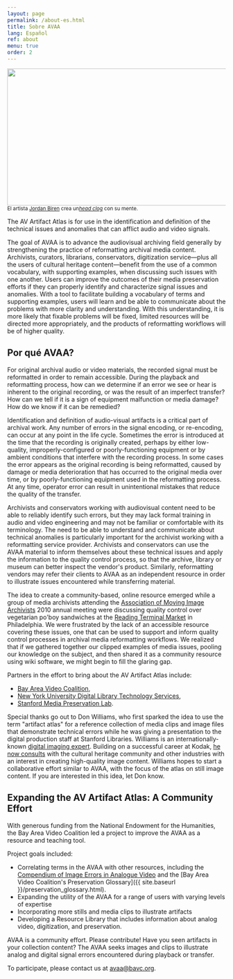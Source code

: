 ```yaml
---
layout: page
permalink: /about-es.html
title: Sobre AVAA
lang: Español
ref: about
menu: true
order: 2
---
```

 <img src="{{ site.baseurl }}/images/HeadHeadClog.gif" height="315" width="560"><br>
 <sub>El artista <a href="http://jordanbiren.com/">Jordan Biren</a> crea un<a href="{{ site.baseurl }}/artifacts/video_head_clog.html"><em>head clog</em></a> con su mente.</sub>

The AV Artifact Atlas is for use in the identification and definition of the technical issues and anomalies that can afflict audio and video signals.

The goal of AVAA is to advance the audiovisual archiving field generally by strengthening the practice of reformatting archival media content. Archivists, curators, librarians, conservators, digitization service—plus all the users of cultural heritage content—benefit from the use of a common vocabulary, with supporting examples, when discussing such issues with one another. Users can improve the outcomes of their media preservation efforts if they can properly identify and characterize signal issues and anomalies. With a tool to facilitate building a vocabulary of terms and supporting examples, users will learn and be able to communicate about the problems with more clarity and understanding. With this understanding, it is more likely that fixable problems will be fixed, limited resources will be directed more appropriately, and the products of reformatting workflows will be of higher quality.


## Por qué AVAA?

For original archival audio or video materials, the recorded signal must be reformatted in order to remain accessible. During the playback and reformatting process, how can we determine if an error we see or hear is inherent to the original recording, or was the result of an imperfect transfer? How can we tell if it is a sign of equipment malfunction or media damage? How do we know if it can be remedied?

Identification and definition of audio-visual artifacts is a critical part of archival work. Any number of errors in the signal encoding, or re-encoding, can occur at any point in the life cycle. Sometimes the error is introduced at the time that the recording is originally created, perhaps by either low-quality, improperly-configured or poorly-functioning equipment or by ambient conditions that interfere with the recording process. In some cases the error appears as the original recording is being reformatted, caused by damage or media deterioration that has occurred to the original media over time, or by poorly-functioning equipment used in the reformatting process. At any time, operator error can result in unintentional mistakes that reduce the quality of the transfer.

Archivists and conservators working with audiovisual content need to be able to reliably identify such errors, but they may lack formal training in audio and video engineering and may not be familiar or comfortable with its terminology. The need to be able to understand and communicate about technical anomalies is particularly important for the archivist working with a reformatting service provider. Archivists and conservators can use the AVAA material to inform themselves about these technical issues and apply the information to the quality control process, so that the archive, library or museum can better inspect the vendor's product. Similarly, reformatting vendors may refer their clients to AVAA as an independent resource in order to illustrate issues encountered while transferring material.

The idea to create a community-based, online resource emerged while a group of media archivists attending the [Association of Moving Image Archivists](http://www.amianet.org/) 2010 annual meeting were discussing quality control over vegetarian po'boy sandwiches at the [Reading Terminal Market](http://www.readingterminalmarket.org/) in Philadelphia. We were frustrated by the lack of an accessible resource covering these issues, one that can be used to support and inform quality control processes in archival media reformatting workflows. We realized that if we gathered together our clipped examples of media issues, pooling our knowledge on the subject, and then shared it as a community resource using wiki software, we might begin to fill the glaring gap.

Partners in the effort to bring about the AV Artifact Atlas include:

* [Bay Area Video Coalition](http://bavc.org/preservation),
* [New York University Digital Library Technology Services](http://dlib.nyu.edu/dlts/),
* [Stanford Media Preservation Lab](http://library.stanford.edu/research/digitization-services/labs/stanford-media-preservation-lab).

Special thanks go out to Don Williams, who first sparked the idea to use the term "artifact atlas" for a reference collection of media clips and image files that demonstrate technical errors while he was giving a presentation to the digital production staff at Stanford Libraries. Williams is an internationally-known [digital imaging expert](http://www.imagescienceassociates.com/mm5/merchant.mvc?Screen=PAPERS&Store_Code=ISA001). Building on a successful career at Kodak, [he now consults](http://www.imagescienceassociates.com/) with the cultural heritage community and other industries with an interest in creating high-quality image content. Williams hopes to start a collaborative effort similar to AVAA, with the focus of the atlas on still image content. If you are interested in this idea, let Don know.

## Expanding the AV Artifact Atlas: A Community Effort

With generous funding from the National Endowment for the Humanities, the Bay Area Video Coalition led a project to improve the AVAA as a resource and teaching tool.

Project goals included:

* Correlating terms in the AVAA with other resources, including the [Compendium of Image Errors in Analogue Video](http://press.uchicago.edu/ucp/books/book/distributed/C/bo16943593.html) and the [Bay Area Video Coalition's Preservation Glossary]({{ site.baseurl }}/preservation_glossary.html).
* Expanding the utility of the AVAA for a range of users with varying levels of expertise
* Incorporating more stills and media clips to illustrate artifacts
* Developing a Resource Library that includes information about analog video, digitization, and preservation.

AVAA is a community effort. Please contribute! Have you seen artifacts in your collection content? The AVAA seeks images and clips to illustrate analog and digital signal errors encountered during playback or transfer.


To participate, please contact us at [avaa@bavc.org](mailto:avaa@bavc.org).
